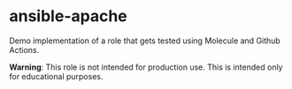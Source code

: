 # ansible-apache

Demo implementation of a role that gets tested using Molecule and Github Actions.

**Warning**: This role is not intended for production use. This is intended only for educational purposes.

